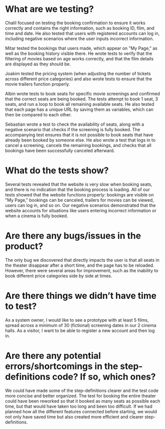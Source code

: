 # What are we testing?

Chalil focused on testing the booking confirmation to ensure it works correctly and contains the right information, such as booking ID, film, and time and date. He also tested that users with registered accounts can log in, including negative scenarios where the user inputs incorrect information.

Mitar tested the bookings that users made, which appear on "My Page," as well as the booking history visible there. He wrote tests to verify that the filtering of movies based on age works correctly, and that the film details are displayed as they should be.

Joakim tested the pricing system (when adjusting the number of tickets across different price categories) and also wrote tests to ensure that the movie trailers function properly.

Albin wrote tests to book seats for specific movie screenings and confirmed that the correct seats are being booked. The tests attempt to book 1 seat, 3 seats, and run a loop to book all remaining available seats. He also tested that each page has a unique URL by saving them as variables, which can then be compared to each other.

Sebastian wrote a test to check the availability of seats, along with a negative scenario that checks if the screening is fully booked. The accompanying test ensures that it is not possible to book seats that have already been booked by someone else. He also wrote a test that logs in to cancel a screening, cancels the remaining bookings, and checks that all bookings have been successfully canceled afterward.

# What do the tests show?

Several tests revealed that the website is very slow when booking seats, and there is no indication that the booking process is loading. All of our tests showed that the website functions properly: bookings are visible on "My Page," bookings can be canceled, trailers for movies can be viewed, users can log in, and so on. Our negative scenarios demonstrated that the website accounts for situations like users entering incorrect information or when a cinema is fully booked.

# Are there any bugs/issues in the product?

The only bug we discovered that directly impacts the user is that all seats in the theater disappear after a short time, and the page has to be reloaded. However, there were several areas for improvement, such as the inability to book different price categories side by side at times.

# Are there things we didn’t have time to test?

As a system owner, I would like to see a prototype with at least 5 films, spread across a minimum of 30 (fictional) screening dates in our 2 cinema halls. As a visitor, I want to be able to register a new account and then log in.

# Are there any potential errors/shortcomings in the step-definitions code? If so, which ones?

We could have made some of the step-definitions clearer and the test code more concise and better organized. The test for booking the entire theater could have been reworked so that it booked as many seats as possible each time, but that would have taken too long and been too difficult. If we had planned how all the different features connected before starting, we would not only have saved time but also created more efficient and clearer step-definitions.